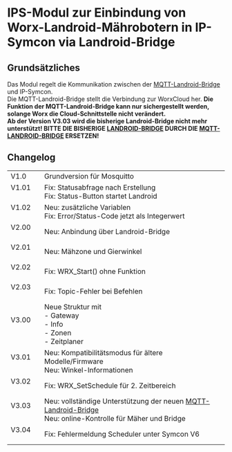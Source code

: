 <!DOCTYPE html>
<html lang="de">
  <head>
    <meta charset="utf-8">
	<meta name="viewport" content="width=device-width">
  </head>

  <body>
	<h1>IPS-Modul zur Einbindung von Worx-Landroid-Mährobotern in IP-Symcon via Landroid-Bridge</h1>
	<h2>Grundsätzliches</h2>
	Das Modul regelt die Kommunikation zwischen der <a href="https://github.com/nefiertsrebliS/mqtt-landroid-bridge">MQTT-Landroid-Bridge</a> und IP-Symcon.<br>
	Die MQTT-Landroid-Bridge stellt die Verbindung zur WorxCloud her. <b>Die Funktion der MQTT-Landroid-Bridge kann nur sichergestellt werden, solange Worx die Cloud-Schnittstelle nicht verändert.</b><br>
	<b>Ab der Version V3.03 wird die bisherige Landroid-Bridge nicht mehr unterstützt! BITTE DIE BISHERIGE <a href="https://github.com/nefiertsrebliS/landroid-bridge">LANDROID-BRIDGE</a> DURCH DIE  <a href="https://github.com/nefiertsrebliS/mqtt-landroid-bridge">MQTT-LANDROID-BRIDGE</a> ERSETZEN!</b>
	<h2>Changelog</h2>
	<table>
	  <tr>
		<td>V1.0 &nbsp;&nbsp;&nbsp;&nbsp;</td>
		<td>Grundversion für Mosquitto</td>
	  </tr>
	  <tr>
		<td>V1.01 &nbsp;&nbsp;&nbsp;&nbsp;</td>
		<td>Fix: Statusabfrage nach Erstellung<br>
			Fix: Status-Button startet Landroid</td>
	  </tr>
	  <tr>
		<td>V1.02 &nbsp;&nbsp;&nbsp;&nbsp;</td>
		<td>Neu: zusätzliche Variablen<br>
			Fix: Error/Status-Code jetzt als Integerwert</td>
	  </tr>
	  <tr>
		<td>V2.00 &nbsp;&nbsp;&nbsp;&nbsp;</td>
		<td>Neu: Anbindung über Landroid-Bridge</td>
	  </tr>
	  <tr>
		<td>V2.01 &nbsp;&nbsp;&nbsp;&nbsp;</td>
		<td>Neu: Mähzone und Gierwinkel</td>
	  </tr>
	  <tr>
		<td>V2.02 &nbsp;&nbsp;&nbsp;&nbsp;</td>
		<td>Fix: WRX_Start() ohne Funktion</td>
	  </tr>
	  <tr>
		<td>V2.03 &nbsp;&nbsp;&nbsp;&nbsp;</td>
		<td>Fix: Topic-Fehler bei Befehlen</td>
	  </tr>
	  <tr>
		<td>V3.00 &nbsp;&nbsp;&nbsp;&nbsp;</td>
		<td>Neue Struktur mit <br>
			- Gateway<br>
			- Info<br>
			- Zonen<br>
			- Zeitplaner</td>
	  </tr>
	  <tr>
		<td>V3.01 &nbsp;&nbsp;&nbsp;&nbsp;</td>
		<td>Neu: Kompatibilitätsmodus für ältere Modelle/Firmware<br>
			Neu: Winkel-Informationen</td>
	  </tr>
	  <tr>
		<td>V3.02 &nbsp;&nbsp;&nbsp;&nbsp;</td>
		<td>Fix: WRX_SetSchedule für 2. Zeitbereich</td>
	  </tr>
	  <tr>
		<td>V3.03 &nbsp;&nbsp;&nbsp;&nbsp;</td>
		<td>Neu: vollständige Unterstützung der neuen <a href="https://github.com/nefiertsrebliS/mqtt-landroid-bridge">MQTT-Landroid-Bridge</a><br>
			Neu: online-Kontrolle für Mäher und Bridge</td>
	  </tr>
	  <tr>
		<td>V3.04 &nbsp;&nbsp;&nbsp;&nbsp;</td>
		<td>Fix: Fehlermeldung Scheduler unter Symcon V6</td>
	  </tr>
	</table>
  </body>
</html>

